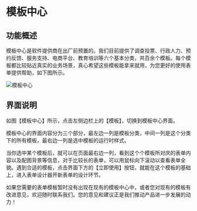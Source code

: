 # 模板中心

## 功能概述

模板中心是软件提供商在出厂前预置的。我们目前提供了调查投票、行政人力、预约反馈、服务支持、电商平台、教育培训等六个基本分类，共百余个模板。每个模板都比较贴近真实的业务场景，真心希望这些模板能拿来就用，为您更好的使用表单提供帮助，如下图所示。

![](/articles/form/3-/images/image34.png)模板中心

## 界面说明

如图【模板中心】所示，点击左侧边栏上的【模板】，切换到模板中心界面。

模板中心的界面内容分为三个部分，最左边一列是模板分类，中间一列是这个分类下的所有模板，最右边一列是选中模板的运行时样式。

当你选中某个模板后，就可以在页面最右边一列，看到这个个模板所对庆的表单内容以及配图背景等信息，对于比较长的表单，可以用鼠标向下滚动以查看表单全貌。遇到合适的模板，点击界面下方的【立即使用】按钮，就能在这个模板的基础上，进入表单设计器开新表单的设计环节。

如果您需要的表单模板暂时没有出现在现有的模板中心中，或者您对现有的模板有改进意见，欢迎随时联系我们。您的意见和建议正是我们推动产品进一步发展的动力！

